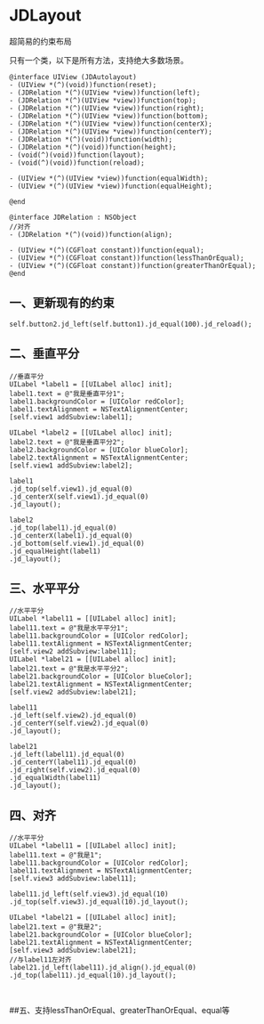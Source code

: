 # JDLayout
超简易的约束布局

只有一个类，以下是所有方法，支持绝大多数场景。

    @interface UIView (JDAutolayout)
    - (UIView *(^)(void))function(reset);
    - (JDRelation *(^)(UIView *view))function(left);
    - (JDRelation *(^)(UIView *view))function(top);
    - (JDRelation *(^)(UIView *view))function(right);
    - (JDRelation *(^)(UIView *view))function(bottom);
    - (JDRelation *(^)(UIView *view))function(centerX);
    - (JDRelation *(^)(UIView *view))function(centerY);
    - (JDRelation *(^)(void))function(width);
    - (JDRelation *(^)(void))function(height);
    - (void(^)(void))function(layout);
    - (void(^)(void))function(reload);

    - (UIView *(^)(UIView *view))function(equalWidth);
    - (UIView *(^)(UIView *view))function(equalHeight);

    @end

    @interface JDRelation : NSObject
    //对齐
    - (JDRelation *(^)(void))function(align);

    - (UIView *(^)(CGFloat constant))function(equal);
    - (UIView *(^)(CGFloat constant))function(lessThanOrEqual);
    - (UIView *(^)(CGFloat constant))function(greaterThanOrEqual);
    @end


## 一、更新现有的约束

    self.button2.jd_left(self.button1).jd_equal(100).jd_reload();

## 二、垂直平分

    //垂直平分
    UILabel *label1 = [[UILabel alloc] init];
    label1.text = @"我是垂直平分1";
    label1.backgroundColor = [UIColor redColor];
    label1.textAlignment = NSTextAlignmentCenter;
    [self.view1 addSubview:label1];
    
    UILabel *label2 = [[UILabel alloc] init];
    label2.text = @"我是垂直平分2";
    label2.backgroundColor = [UIColor blueColor];
    label2.textAlignment = NSTextAlignmentCenter;
    [self.view1 addSubview:label2];
    
    label1
    .jd_top(self.view1).jd_equal(0)
    .jd_centerX(self.view1).jd_equal(0)
    .jd_layout();
    
    label2
    .jd_top(label1).jd_equal(0)
    .jd_centerX(label1).jd_equal(0)
    .jd_bottom(self.view1).jd_equal(0)
    .jd_equalHeight(label1)
    .jd_layout();

## 三、水平平分

    //水平平分
    UILabel *label11 = [[UILabel alloc] init];
    label11.text = @"我是水平平分1";
    label11.backgroundColor = [UIColor redColor];
    label11.textAlignment = NSTextAlignmentCenter;
    [self.view2 addSubview:label11];
    UILabel *label21 = [[UILabel alloc] init];
    label21.text = @"我是水平平分2";
    label21.backgroundColor = [UIColor blueColor];
    label21.textAlignment = NSTextAlignmentCenter;
    [self.view2 addSubview:label21];

    label11
    .jd_left(self.view2).jd_equal(0)
    .jd_centerY(self.view2).jd_equal(0)
    .jd_layout();
    
    label21
    .jd_left(label11).jd_equal(0)
    .jd_centerY(label11).jd_equal(0)
    .jd_right(self.view2).jd_equal(0)
    .jd_equalWidth(label11)
    .jd_layout();
    
## 四、对齐

    //水平平分
    UILabel *label11 = [[UILabel alloc] init];
    label11.text = @"我是1";
    label11.backgroundColor = [UIColor redColor];
    label11.textAlignment = NSTextAlignmentCenter;
    [self.view3 addSubview:label11];
    
    label11.jd_left(self.view3).jd_equal(10)
    .jd_top(self.view3).jd_equal(10).jd_layout();
    
    UILabel *label21 = [[UILabel alloc] init];
    label21.text = @"我是2";
    label21.backgroundColor = [UIColor blueColor];
    label21.textAlignment = NSTextAlignmentCenter;
    [self.view3 addSubview:label21];
    //与label11左对齐
    label21.jd_left(label11).jd_align().jd_equal(0)
    .jd_top(label11).jd_equal(10).jd_layout();
    
    

##五、支持lessThanOrEqual、greaterThanOrEqual、equal等
